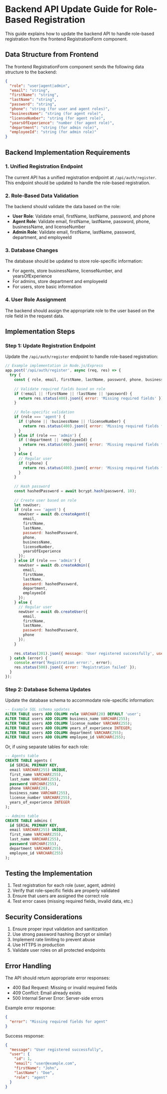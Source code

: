 # Backend API Update Guide for Role-Based Registration

This guide explains how to update the backend API to handle role-based registration from the frontend RegistrationForm component.

## Data Structure from Frontend

The frontend RegistrationForm component sends the following data structure to the backend:

```json
{
  "role": "user|agent|admin",
  "email": "string",
  "firstName": "string",
  "lastName": "string",
  "password": "string",
  "phone": "string (for user and agent roles)",
  "businessName": "string (for agent role)",
  "licenseNumber": "string (for agent role)",
  "yearsOfExperience": "number (for agent role)",
  "department": "string (for admin role)",
  "employeeId": "string (for admin role)"
}
```

## Backend Implementation Requirements

### 1. Unified Registration Endpoint
The current API has a unified registration endpoint at `/api/auth/register`. This endpoint should be updated to handle the role-based registration.

### 2. Role-Based Data Validation
The backend should validate the data based on the role:
- **User Role**: Validate email, firstName, lastName, password, and phone
- **Agent Role**: Validate email, firstName, lastName, password, phone, businessName, and licenseNumber
- **Admin Role**: Validate email, firstName, lastName, password, department, and employeeId

### 3. Database Changes
The database should be updated to store role-specific information:
- For agents, store businessName, licenseNumber, and yearsOfExperience
- For admins, store department and employeeId
- For users, store basic information

### 4. User Role Assignment
The backend should assign the appropriate role to the user based on the role field in the request data.

## Implementation Steps

### Step 1: Update Registration Endpoint
Update the `/api/auth/register` endpoint to handle role-based registration:

```javascript
// Example implementation in Node.js/Express
app.post('/api/auth/register', async (req, res) => {
  try {
    const { role, email, firstName, lastName, password, phone, businessName, licenseNumber, yearsOfExperience, department, employeeId } = req.body;
    
    // Validate required fields based on role
    if (!email || !firstName || !lastName || !password) {
      return res.status(400).json({ error: 'Missing required fields' });
    }
    
    // Role-specific validation
    if (role === 'agent') {
      if (!phone || !businessName || !licenseNumber) {
        return res.status(400).json({ error: 'Missing required fields for agent' });
      }
    } else if (role === 'admin') {
      if (!department || !employeeId) {
        return res.status(400).json({ error: 'Missing required fields for admin' });
      }
    } else {
      // Regular user
      if (!phone) {
        return res.status(400).json({ error: 'Missing required fields for user' });
      }
    }
    
    // Hash password
    const hashedPassword = await bcrypt.hash(password, 10);
    
    // Create user based on role
    let newUser;
    if (role === 'agent') {
      newUser = await db.createAgent({
        email,
        firstName,
        lastName,
        password: hashedPassword,
        phone,
        businessName,
        licenseNumber,
        yearsOfExperience
      });
    } else if (role === 'admin') {
      newUser = await db.createAdmin({
        email,
        firstName,
        lastName,
        password: hashedPassword,
        department,
        employeeId
      });
    } else {
      // Regular user
      newUser = await db.createUser({
        email,
        firstName,
        lastName,
        password: hashedPassword,
        phone
      });
    }
    
    res.status(201).json({ message: 'User registered successfully', user: newUser });
  } catch (error) {
    console.error('Registration error:', error);
    res.status(500).json({ error: 'Registration failed' });
  }
});
```

### Step 2: Database Schema Updates
Update the database schema to accommodate role-specific information:

```sql
-- Example SQL schema updates
ALTER TABLE users ADD COLUMN role VARCHAR(20) DEFAULT 'user';
ALTER TABLE users ADD COLUMN business_name VARCHAR(255);
ALTER TABLE users ADD COLUMN license_number VARCHAR(255);
ALTER TABLE users ADD COLUMN years_of_experience INTEGER;
ALTER TABLE users ADD COLUMN department VARCHAR(255);
ALTER TABLE users ADD COLUMN employee_id VARCHAR(255);
```

Or, if using separate tables for each role:

```sql
-- Agents table
CREATE TABLE agents (
  id SERIAL PRIMARY KEY,
  email VARCHAR(255) UNIQUE,
  first_name VARCHAR(255),
  last_name VARCHAR(255),
  password VARCHAR(255),
  phone VARCHAR(20),
  business_name VARCHAR(255),
  license_number VARCHAR(255),
  years_of_experience INTEGER
);

-- Admins table
CREATE TABLE admins (
  id SERIAL PRIMARY KEY,
  email VARCHAR(255) UNIQUE,
  first_name VARCHAR(255),
  last_name VARCHAR(255),
  password VARCHAR(255),
  department VARCHAR(255),
  employee_id VARCHAR(255)
);
```

## Testing the Implementation

1. Test registration for each role (user, agent, admin)
2. Verify that role-specific fields are properly validated
3. Ensure that users are assigned the correct role
4. Test error cases (missing required fields, invalid data, etc.)

## Security Considerations

1. Ensure proper input validation and sanitization
2. Use strong password hashing (bcrypt or similar)
3. Implement rate limiting to prevent abuse
4. Use HTTPS in production
5. Validate user roles on all protected endpoints

## Error Handling

The API should return appropriate error responses:
- 400 Bad Request: Missing or invalid required fields
- 409 Conflict: Email already exists
- 500 Internal Server Error: Server-side errors

Example error response:
```json
{
  "error": "Missing required fields for agent"
}
```

Success response:
```json
{
  "message": "User registered successfully",
  "user": {
    "id": 1,
    "email": "user@example.com",
    "firstName": "John",
    "lastName": "Doe",
    "role": "agent"
  }
}
